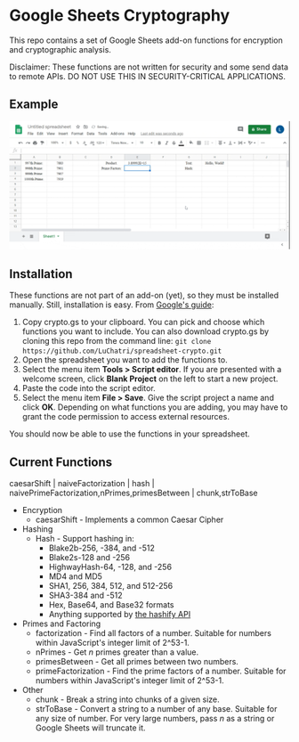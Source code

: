 # Google Sheets Cryptography
This repo contains a set of Google Sheets add-on functions for encryption and cryptographic analysis.

Disclaimer: These functions are not written for security and some send data to remote APIs.  DO NOT USE THIS IN SECURITY-CRITICAL APPLICATIONS.
## Example
![](recording.gif)
## Installation
These functions are not part of an add-on (yet), so they must be installed manually.  Still, installation is easy.  From [Google's guide](https://developers.google.com/apps-script/guides/sheets/functions):
1. Copy crypto.gs to your clipboard.  You can pick and choose which functions you want to include.  You can also download crypto.gs by cloning this repo from the command line: `git clone https://github.com/LuChatri/spreadsheet-crypto.git`
2. Open the spreadsheet you want to add the functions to.
3. Select the menu item **Tools > Script editor**. If you are presented with a welcome screen, click **Blank Project** on the left to start a new project.
4. Paste the code into the script editor.
5. Select the menu item **File > Save**. Give the script project a name and click **OK**.  Depending on what functions you are adding, you may have to grant the code permission to access external resources.

You should now be able to use the functions in your spreadsheet.
## Current Functions
caesarShift | naiveFactorization | hash | naivePrimeFactorization,nPrimes,primesBetween | chunk,strToBase
- Encryption
  - caesarShift - Implements a common Caesar Cipher
- Hashing
  - Hash - Support hashing in:
     - Blake2b-256, -384, and -512
     - Blake2s-128 and -256
     - HighwayHash-64, -128, and -256
     - MD4 and MD5
     - SHA1, 256, 384, 512, and 512-256
     - SHA3-384 and -512
     - Hex, Base64, and Base32 formats
     - Anything supported by [the hashify API](https://hashify.net/)
- Primes and Factoring
	 - factorization - Find all factors of a number.  Suitable for numbers within JavaScript's integer limit of 2^53-1.
	 - nPrimes - Get *n* primes greater than a value.
	 - primesBetween - Get all primes between two numbers.
	 - primeFactorization - Find the prime factors of a number.  Suitable for numbers within JavaScript's integer limit of 2^53-1.
- Other
  - chunk - Break a string into chunks of a given size.
  - strToBase - Convert a string to a number of any base.  Suitable for any size of number.  For very large numbers, pass *n* as a string or Google Sheets will truncate it.
